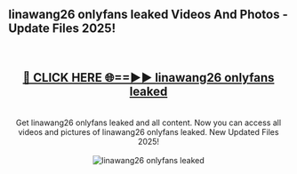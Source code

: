 <h2>linawang26 onlyfans leaked Videos And Photos - Update Files 2025!</h2>
<br>
<div align="center">
<h2><a href="https://linkcuts.com/hfmhzwbr" rel="nofollow">🔴 CLICK HERE 🌐==►► linawang26 onlyfans leaked</a></h2>
<br>
Get linawang26 onlyfans leaked and all content. Now you can access all videos and pictures of linawang26 onlyfans leaked. New Updated Files 2025!
<br>
<br>
<a href="https://linkcuts.com/hfmhzwbr" rel="nofollow" data-target="animated-image.originalLink"><img src="https://i.ibb.co.com/WyWwxjT/player-gif2.gif" alt="linawang26 onlyfans leaked" style="max-width: 100%; display: inline-block;" data-target="animated-image.originalImage"></a>
</div>
<br>
